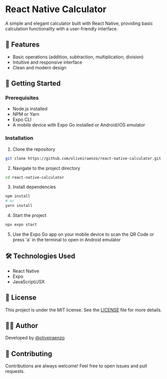 # React Native Calculator

A simple and elegant calculator built with React Native, providing basic calculation functionality with a user-friendly interface.

## 📱 Features

- Basic operations (addition, subtraction, multiplication, division)
- Intuitive and responsive interface
- Clean and modern design

## 🚀 Getting Started

### Prerequisites

- Node.js installed
- NPM or Yarn
- Expo CLI
- A mobile device with Expo Go installed or Android/iOS emulator

### Installation

1. Clone the repository
```bash
git clone https://github.com/oliveiraenzo/react-native-calculator.git
```

2. Navigate to the project directory
```bash
cd react-native-calculator
```

3. Install dependencies
```bash
npm install
# or
yarn install
```

4. Start the project
```bash
npx expo start
```

5. Use the Expo Go app on your mobile device to scan the QR Code or press 'a' in the terminal to open in Android emulator

## 🛠️ Technologies Used

- React Native
- Expo
- JavaScript/JSX

## 📝 License

This project is under the MIT license. See the [LICENSE](LICENSE) file for more details.

## 👨‍💻 Author

Developed by [@oliveiraenzo](https://github.com/oliveiraenzo)

## 🤝 Contributing

Contributions are always welcome! Feel free to open issues and pull requests.

